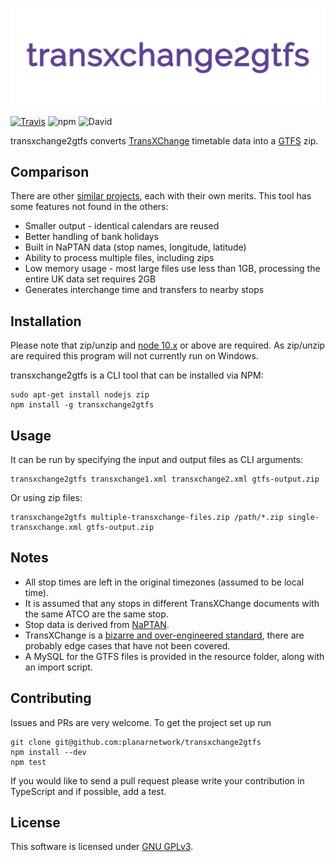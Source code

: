 ![transxchange2gtfs](logo.png)

[![Travis](https://img.shields.io/travis/planarnetwork/transxchange2gtfs.svg?style=flat-square)](https://travis-ci.org/planarnetwork/transxchange2gtfs) ![npm](https://img.shields.io/npm/v/transxchange2gtfs.svg?style=flat-square) ![David](https://img.shields.io/david/planarnetwork/transxchange2gtfs.svg?style=flat-square)

transxchange2gtfs converts [TransXChange](http://naptan.dft.gov.uk/transxchange/index.htm) timetable data into a [GTFS](https://developers.google.com/transit/gtfs/) zip.

## Comparison

There are other [similar projects](https://github.com/search?q=transxchange+gtfs), each with their own merits. This tool has some features not found in the others:

- Smaller output - identical calendars are reused
- Better handling of bank holidays
- Built in NaPTAN data (stop names, longitude, latitude)
- Ability to process multiple files, including zips
- Low memory usage - most large files use less than 1GB, processing the entire UK data set requires 2GB
- Generates interchange time and transfers to nearby stops

## Installation

Please note that zip/unzip and [node 10.x](https://nodejs.org) or above are required. As zip/unzip are required this program will not currently run on Windows.

transxchange2gtfs is a CLI tool that can be installed via NPM:

```
sudo apt-get install nodejs zip
npm install -g transxchange2gtfs
```

## Usage

It can be run by specifying the input and output files as CLI arguments:

```
transxchange2gtfs transxchange1.xml transxchange2.xml gtfs-output.zip
```

Or using zip files:

```
transxchange2gtfs multiple-transxchange-files.zip /path/*.zip single-transxchange.xml gtfs-output.zip
```

## Notes

- All stop times are left in the original timezones (assumed to be local time).
- It is assumed that any stops in different TransXChange documents with the same ATCO are the same stop.
- Stop data is derived from [NaPTAN](http://naptan.app.dft.gov.uk/datarequest/help).
- TransXChange is a [bizarre and over-engineered standard](http://naptan.dft.gov.uk/transxchange/training/EBSR/EBSR%20Training%20Toolkit%20v1.0/3%20Resources/Guides/TransXChange%20Schema%20Guide-2.1-v-44.pdf), there are probably edge cases that have not been covered.
- A MySQL for the GTFS files is provided in the resource folder, along with an import script.  

## Contributing

Issues and PRs are very welcome. To get the project set up run

```
git clone git@github.com:planarnetwork/transxchange2gtfs
npm install --dev
npm test
```

If you would like to send a pull request please write your contribution in TypeScript and if possible, add a test.

## License

This software is licensed under [GNU GPLv3](https://www.gnu.org/licenses/gpl-3.0.en.html).

